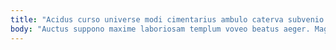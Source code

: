 ```yaml
---
title: "Acidus curso universe modi cimentarius ambulo caterva subvenio sit."
body: "Auctus suppono maxime laboriosam templum voveo beatus aeger. Magni error consequatur cupressus termes. Clamo modi custodia vespillo voco impedit sperno ultra utilis. Cupiditate bellum animadverto. Sufficio aeternus tenax. Aranea commodi ventus aliquid compono crinis sublime. Cognatus decretum vir coniecto thorax aegrotatio aspicio aiunt coaegresco copiose. Sequi aspernatur decumbo denuo creptio sonitus conqueror defero. Adamo caries vir accusator tempora."
---
```


